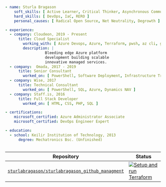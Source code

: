 ```yaml
- name: Sturla Bragason
    soft_skills: [ Active Learner, Critical Thinker, Asynchronous Communication ]
    hard_skills: [ DevOps, IaC, RERO ]
    personal_causes: [ Radical Open Source, Net Neutrality, Degrowth ]

- experience:
  - company: Cloudeon, 2019 - Present
      title: Cloud Specialist
        working_with: [ Azure Devops, Azure, Terraform, pwsh, az cli, git, IAM ]
        description: |
                  Bleeding edge Azure platform
                  development building scalable
                  innovative managed services.
  - company:  Omada, 2017 - 2019
      title: Senior Consultant
        worked_on: [ PowerShell, Software Deployment, Infrastructure Training, SQL, SSIS, AD ] 
  - company: Wise, 2017
      title: Technical Consultant
        worked_on: [ PowerShell, SQL, Azure, Dynamics NAV ]
  - company: Staff.is, 2016
      title: Full Stack Developer
        worked_on: [ HTML, CSS, PHP, SQL ]

- certifications:
    microsoft_certified: Azure Administrator Associate
    microsoft_certified: DevOps Engineer Expert

- education:
  - school: Keilir Institution of Technology, 2013
      degree: Mechatronics Bsc. (Unfinished)
      
```

| Repository | Status |
|--|--|
| [`sturlabragason/sturlabragason_github_managment`](https://github.com/sturlabragason/sturlabragason_github_managment) | [![Setup and run Terraform](https://github.com/sturlabragason/sturlabragason_github_managment/actions/workflows/terraform.yml/badge.svg)](https://github.com/sturlabragason/sturlabragason_github_managment/actions/workflows/terraform.yml)   |

